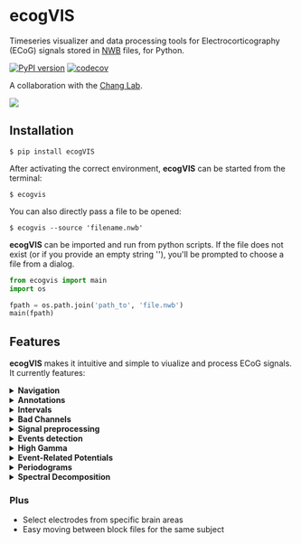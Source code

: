 # ecogVIS
Timeseries visualizer and data processing tools for Electrocorticography (ECoG) signals stored in [NWB](https://neurodatawithoutborders.github.io/) files, for Python.

[![PyPI version](https://badge.fury.io/py/ecogvis.svg)](https://badge.fury.io/py/ecogvis)
[![codecov](https://codecov.io/gh/ben-dichter-consulting/ecogVIS/branch/master/graph/badge.svg)](https://codecov.io/gh/ben-dichter-consulting/ecogVIS)


A collaboration with the [Chang Lab](http://changlab.ucsf.edu/).

![](media/screenshot_1.png)

## Installation
```
$ pip install ecogVIS
```

After activating the correct environment, **ecogVIS** can be started from the terminal:
```
$ ecogvis
```

You can also directly pass a file to be opened:
```
$ ecogvis --source 'filename.nwb'
```

**ecogVIS** can be imported and run from python scripts. If the file does not exist (or if you provide an empty string ''), you'll be prompted to choose a file from a dialog.
```python
from ecogvis import main
import os

fpath = os.path.join('path_to', 'file.nwb')
main(fpath)
```


## Features
**ecogVIS** makes it intuitive and simple to viualize and process ECoG signals. It currently features:

<details>
  <summary>
    <strong>Navigation</strong>
  </summary>
  Seamless visual navigation through long signals from large arrays of electrodes, by mouse-dragging visualization window, control buttons, value fields and keyboard keys. <br></br>

  ![](https://github.com/catalystneuro/ecogVIS/blob/master/media/gif_time_navigation.gif?raw=true)

  ![](media/https://github.com/catalystneuro/ecogVIS/blob/master/media/gif_channel_navigation.gif?raw=true)
</details>

<details>
  <summary>
    <strong>Annotations</strong>
  </summary>
  Add, delete, save and load annotations for meaningful comments anywhere in the visualization. <br></br>

  ![](https://github.com/catalystneuro/ecogVIS/blob/master/media/gif_annotations.gif?raw=true)
</details>

<details>
  <summary>
    <strong>Intervals</strong>
  </summary>
  Add, delete, save, load and create custom intervals types to mark specific points in time, with simple click-drag-release mouse movements. <br></br>

  ![](https://github.com/catalystneuro/ecogVIS/blob/master/media/gif_intervals.gif?raw=true)
</details>

<details>
  <summary>
    <strong>Bad Channels</strong>
  </summary>
  Mark and un-mark bad channels. Choices are saved in the <em>electrodes</em> group of the current NWB file. <br></br>

  ![](https://github.com/catalystneuro/ecogVIS/blob/master/media/gif_badchannels.gif?raw=true)
</details>

<details>
  <summary>
    <strong>Signal preprocessing</strong>
  </summary>
  Preprocessing of raw voltage signals, including user-defined Downsampling, CAR and Notch filtering. The resulting processed signals are stored as an <a href="https://pynwb.readthedocs.io/en/stable/pynwb.ecephys.html#pynwb.ecephys.LFP">LFP</a> object, in the <em>processing</em> group of the current NWB file. <br></br>

  ![](https://github.com/catalystneuro/ecogVIS/blob/master/media/gif_preprocessing.gif?raw=true)
</details>

<details>
  <summary>
    <strong>Events detection</strong>
  </summary>
  Automatic detection of events in audio recordings for Consonant-Vowel tasks. The audio data should be stored in the NWB file in the following way:
  <ul>
    <li>Speaker audio - As a <a href="https://pynwb.readthedocs.io/en/stable/pynwb.base.html#pynwb.base.TimeSeries">TimeSeries</a> object, named 'Speaker CV', in the <em>stimulus</em> group.</li>
    <li>Microphone audio - As a <a href="https://pynwb.readthedocs.io/en/stable/pynwb.base.html#pynwb.base.TimeSeries">TimeSeries</a>  object, named 'Microphone CV', in the <em>acquisition</em> group.
</li>
  </ul>
  The resulting detected intervals, 'TimeIntervals_mic' and 'TimeIntervals_speaker', are saved as <a href="https://pynwb.readthedocs.io/en/stable/pynwb.epoch.html#pynwb.epoch.TimeIntervals">TimeIntervals</a> objects in the <em>intervals</em> group of the current NWB file and can be used later for ERP analysis. A preview allows for testing of the detection parameters before running it for the whole duration of the audio signals. <br></br>

  ![](https://github.com/catalystneuro/ecogVIS/blob/master/media/gif_event_detection.gif?raw=true)
</details>

<details>
  <summary>
    <strong>High Gamma</strong>
  </summary>
  Estimation of high gamma analytic amplitude, with the average of user-defined specific bands. The results are saved as a <a href="https://pynwb.readthedocs.io/en/stable/pynwb.base.html#pynwb.base.TimeSeries">TimeSeries</a> object, named 'high_gamma', in the <em>processing</em> group of the current or of a new NWB file. <br></br>

  ![](https://github.com/catalystneuro/ecogVIS/blob/master/media/gif_highgamma.gif?raw=true)
</details>

<details>
  <summary>
    <strong>Event-Related Potentials</strong>
  </summary>
  Grid visualization of high gamma ERP calculated in reference to:
  <ul>
    <li>Stimulus (speaker) or response (microphone) time intervals</li>
    <li>Onset or offset points</li>
  </ul>
  The grid items are coloured to mark specific cortical areas and can be rotated to correspond anatomically to them. Emphasis can be given to specific areas of interest and double-clicking an item allows for fast inspection of the single electrode's ERP in detail. <br></br>

  ![](https://github.com/catalystneuro/ecogVIS/blob/master/media/gif_erp.gif?raw=true)
</details>

<details>
  <summary>
    <strong>Periodograms</strong>
  </summary>
  Grid visualization of Periodograms:
  <ul>
    <li>Raw and preprocessed data</li>
    <li>FFT and Welch methods</li>
    <li>Individual devices</li>
  </ul>
  The grid items are coloured to mark specific cortical areas and can be rotated to correspond anatomically to them. Emphasis can be given to specific areas of interest and double-clicking an item allows for fast inspection of the single electrode's Periodogram in detail. <br></br>

  ![](https://github.com/catalystneuro/ecogVIS/blob/master/media/gif_periodograms.gif?raw=true)
</details>

<details>
  <summary>
    <strong>Spectral Decomposition</strong>
  </summary>
  Analytic signal amplitude estimation by Hilbert transform of user-defined frequency bands. <br></br>
  WARNING: This function will manipulate an array of size (nSamples, nChannels, nBands), which might be in the order of gigabytes and demand a large memory to operate and is likely to produce a large file. <br></br>

  ![](https://github.com/catalystneuro/ecogVIS/blob/master/media/gif_decomposition.gif?raw=true)
</details>

### Plus
- Select electrodes from specific brain areas
- Easy moving between block files for the same subject
